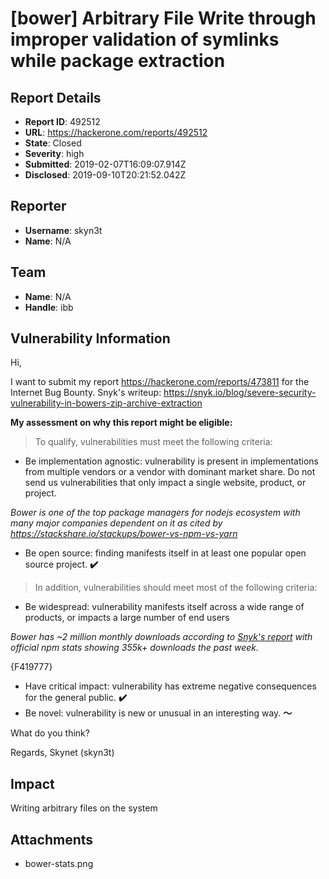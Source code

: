 # [bower] Arbitrary File Write through improper validation of symlinks while package extraction

## Report Details
- **Report ID**: 492512
- **URL**: https://hackerone.com/reports/492512
- **State**: Closed
- **Severity**: high
- **Submitted**: 2019-02-07T16:09:07.914Z
- **Disclosed**: 2019-09-10T20:21:52.042Z

## Reporter
- **Username**: skyn3t
- **Name**: N/A

## Team
- **Name**: N/A
- **Handle**: ibb

## Vulnerability Information
Hi,

I want to submit my report https://hackerone.com/reports/473811 for the Internet Bug Bounty.
Snyk's writeup: https://snyk.io/blog/severe-security-vulnerability-in-bowers-zip-archive-extraction

**My assessment on why this report might be eligible:**
>To qualify, vulnerabilities must meet the following criteria:

- Be implementation agnostic: vulnerability is present in implementations from multiple vendors or a vendor with dominant market share. Do not send us vulnerabilities that only impact a single website, product, or project.

*Bower is one of the top package managers for nodejs ecosystem with many major companies dependent on it as cited by https://stackshare.io/stackups/bower-vs-npm-vs-yarn*

- Be open source: finding manifests itself in at least one popular open source project. **✔️**

>In addition, vulnerabilities should meet most of the following criteria:

- Be widespread: vulnerability manifests itself across a wide range of products, or impacts a large number of end users

*Bower has ~2 million monthly downloads according to [Snyk's report](https://snyk.io/blog/severe-security-vulnerability-in-bowers-zip-archive-extraction) with official npm stats showing 355k+ downloads the past week.*

{F419777}

- Have critical impact: vulnerability has extreme negative consequences for the general public.  **✔️**
- Be novel: vulnerability is new or unusual in an interesting way. **～**

What do you think?

Regards,
Skynet (skyn3t)

## Impact

Writing arbitrary files on the system

## Attachments
- bower-stats.png
